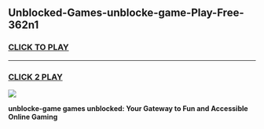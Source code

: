 
## Unblocked-Games-unblocke-game-Play-Free-362n1
<h3>
<a href="https://premium76.site?title=unblocke-game&ref=18A1">CLICK TO PLAY</a></h3>
<hr>

<h3>
<a href="https://premium76.site?title=unblocke-game&ref=18A1">CLICK 2 PLAY</a>
  
</h3>

<a href="https://premium76.site?title=unblocke-game&ref=18A1"><img src="https://clearcache.store/games.png"></a>


**unblocke-game games unblocked: Your Gateway to Fun and Accessible Online Gaming**
